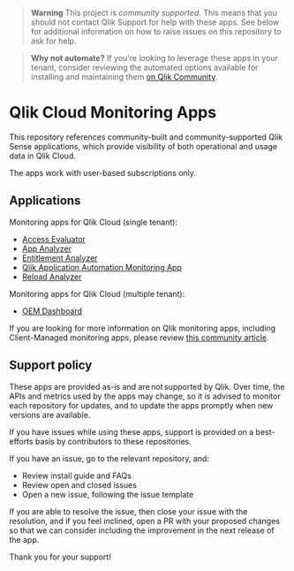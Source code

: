 > **Warning**
> This project is _community supported_. This means that you should not contact
> Qlik Support for help with these apps. See below for additional information
> on how to raise issues on this repository to ask for help.

> **Why not automate?**
> If you're looking to leverage these apps in your tenant, consider reviewing the
> automated options available for installing and maintaining them
> [on Qlik Community](https://community.qlik.com/t5/Official-Support-Articles/Qlik-Cloud-Monitoring-Apps-Workflow-Guide/ta-p/2134140).

# Qlik Cloud Monitoring Apps

This repository references community-built and community-supported Qlik Sense
applications, which provide visibility of both operational and usage data in Qlik Cloud.

The apps work with user-based subscriptions only.

## Applications

Monitoring apps for Qlik Cloud (single tenant):

* [Access Evaluator](https://github.com/qlik-oss/qlik-cloud-access-evaluator)
* [App Analyzer](https://github.com/qlik-oss/qlik-cloud-app-analyzer)
* [Entitlement Analyzer](https://github.com/qlik-oss/qlik-cloud-entitlement-analyzer)
* [Qlik Application Automation Monitoring App](https://community.qlik.com/t5/Official-Support-Articles/How-to-automation-monitoring-app-for-tenant-admins-with-Qlik/ta-p/2025392)
* [Reload Analyzer](https://github.com/qlik-oss/qlik-cloud-reload-analyzer)

Monitoring apps for Qlik Cloud (multiple tenant):

* [OEM Dashboard](https://github.com/qlik-oss/qlik-cloud-oem-dashboard)

If you are looking for more information on Qlik monitoring apps, including Client-Managed monitoring apps,
please review [this community article](https://community.qlik.com/t5/Official-Support-Articles/The-Qlik-Sense-Monitoring-Applications-for-Cloud-and-On-Premise/ta-p/1822454).

## Support policy

These apps are provided as-is and are not supported by Qlik. Over time, the APIs and
metrics used by the apps may change, so it is advised to monitor each repository
for updates, and to update the apps promptly when new versions are available.

If you have issues while using these apps, support is provided on a best-efforts
basis by contributors to these repositories.

If you have an issue, go to the relevant repository, and:

* Review install guide and FAQs
* Review open and closed issues
* Open a new issue, following the issue template

If you are able to resolve the issue, then close your issue with the resolution,
and if you feel inclined, open a PR with your proposed changes so that we can
consider including the improvement in the next release of the app.

Thank you for your support!
